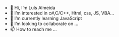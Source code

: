 - 👋 Hi, I’m Luís Almeida
- 👀 I’m interested in c#,C/C++, Html, css, JS, VBA...
- 🌱 I’m currently learning JavaScript
- 💞️ I’m looking to collaborate on ...
- 📫 How to reach me ...


